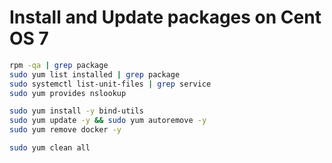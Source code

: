 # Install and Update packages on Cent OS 7

```bash
rpm -qa | grep package
sudo yum list installed | grep package
sudo systemctl list-unit-files | grep service
sudo yum provides nslookup

sudo yum install -y bind-utils
sudo yum update -y && sudo yum autoremove -y
sudo yum remove docker -y

sudo yum clean all
```
